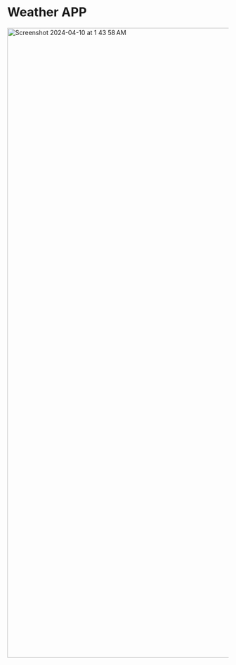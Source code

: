 # Weather APP
<img width="1435" alt="Screenshot 2024-04-10 at 1 43 58 AM" src="https://github.com/sachinSingh53/weather_app/assets/96944676/894e379f-3703-4baf-bda5-bd7825dce7cb">
